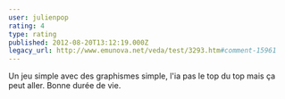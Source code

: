 ```yaml
---
user: julienpop
rating: 4
type: rating
published: 2012-08-20T13:12:19.000Z
legacy_url: http://www.emunova.net/veda/test/3293.htm#comment-15961
---
```

Un jeu simple avec des graphismes simple, l'ia pas le top du top mais ça peut aller. Bonne durée de vie.